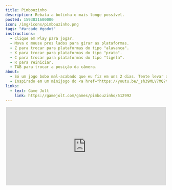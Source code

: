 ```yaml
---
title: Pimbouzinho
description: Rebata a bolinha o mais longe possível.
posted: 1593831600000
icon: /img/icons/pimbouzinho.png
tags: "#arcade #godot"
instructions:
  - Clique em Play para jogar.
  - Mova o mouse pros lados para girar as plataformas.
  - Z para trocar para plataformas do tipo "alavanca".
  - X para trocar para plataformas do tipo "prato".
  - C para trocar para plataformas do tipo "tigela".
  - R para reiniciar.
  - TAB para trocar a posição da câmera.
about:
  - Só um jogo bobo mal-acabado que eu fiz em uns 2 dias. Tente levar a bolinha o mais longe possível!
  - Inspirado em um minijogo do <a href="https://youtu.be/_sh39MLV7MQ?t=460">Wii Play Motion</a>.
links:
  - text: Game Jolt
    link: https://gamejolt.com/games/pimbouzinho/512992
---
```

<div style="width: 100%; display: flex; justify-content: center;">
  <iframe src="https://widgets.gamejolt.com/package/v1?key=ZjAVUrh9" frameborder="0" width="500" height="245"></iframe>
</div>